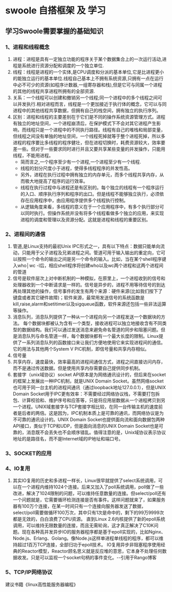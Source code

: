# swoole 自搭框架 及 学习
## 学习Swoole需要掌握的基础知识
### 1、进程和线程概念
1) 进程：进程是具有一定独立功能的程序关于某个数据集合上的一次运行活动,进程是系统进行资源分配和调度的一个独立单位.
2) 线程：线程是进程的一个实体,是CPU调度和分派的基本单位,它是比进程更小的能独立运行的基本单位.线程自己基本上不拥有系统资源,只拥有一点在运行中必不可少的资源(如程序计数器,一组寄存器和栈),但是它可与同属一个进程的其他的线程共享进程所拥有的全部资源.
3) 关系：一个线程可以创建和撤销另一个线程;同一个进程中的多个线程之间可以并发执行.相对进程而言，线程是一个更加接近于执行体的概念，它可以与同进程中的其他线程共享数据，但拥有自己的栈空间，拥有独立的执行序列。
4) 区别：进程和线程的主要差别在于它们是不同的操作系统资源管理方式。进程有独立的地址空间，一个进程崩溃后，在保护模式下不会对其它进程产生影响，而线程只是一个进程中的不同执行路径。线程有自己的堆栈和局部变量，但线程之间没有单独的地址空间，一个线程死掉就等于整个进程死掉，所以多进程的程序要比多线程的程序健壮，但在进程切换时，耗费资源较大，效率要差一些。但对于一些要求同时进行并且又要共享某些变量的并发操作，只能用线程，不能用进程。
   * 简而言之,一个程序至少有一个进程,一个进程至少有一个线程.
   * 线程的划分尺度小于进程，使得多线程程序的并发性高。
   * 另外，进程在执行过程中拥有独立的内存单元，而多个线程共享内存，从而极大地提高了程序的运行效率。
   * 线程在执行过程中与进程还是有区别的。每个独立的线程有一个程序运行的入口、顺序执行序列和程序的出口。但是线程不能够独立执行，必须依存在应用程序中，由应用程序提供多个线程执行控制。
   * 从逻辑角度来看，多线程的意义在于一个应用程序中，有多个执行部分可以同时执行。但操作系统并没有将多个线程看做多个独立的应用，来实现进程的调度和管理以及资源分配。这就是进程和线程的重要区别。
### 2、进程间的通信
1) 管道,是Linux支持的最初Unix IPC形式之一，具有以下特点：数据只能单向流动，只能用于父子进程及兄弟进程之间。管道可用于输入输出的重定向，它可以按照一个命令的输出之间是另一个命令的输入。比如，当在某个shell程序键入who│wc -l后，相应shell程序将创建who以及wc两个进程和这两个进程间的管道
2) 信号是软件层次上对中断机制的一种模拟，在原里上，一个进程收到的信号和处理器收到一个中断请求是一样的。信号是异步的，进程不用等待信号的到达再处理其他的操作，信号事件的发生有两个来源：硬件来源(比如我们按下了键盘或者其它硬件故障)；软件来源，最常用发送信号的系统函数是kill,raise,alarm和setitimer以及sigqueue函数，软件来源还包括一些非法运算等操作。
3) 消息队列，消息队列提供了一种从一个进程向另一个进程发送一个数据块的方法。  每个数据块都被认为含有一个类型，接收进程可以独立地接收含有不同类型的数据结构。我们可以通过发送消息来避免命名管道的同步和阻塞问题。但是消息队列与命名管道一样，每个数据块都有一个最大长度的限制。Linux提供了一系列消息队列的函数接口来让我们方便地使用它来实现进程间的通信。它的用法与其他两个System V PIC机制，即信号量和共享内存相似。
4) 信号量
5) 共享内存，速度最快，效率最高的进程间通信方式，进程之间直接访问内存，而不是通过传送数据。但是使用共享内存需要自己提供同步机制。
6) 套接字（unix域协议）socket API原本是为网络通讯设计的，但后来在socket的框架上发展出一种IPC机制，就是UNIX Domain Socket。虽然网络socket也可用于同一台主机的进程间通讯（通过loopback地址127.0.0.1），但是UNIX Domain Socket用于IPC更有效率：不需要经过网络协议栈，不需要打包拆包、计算校验和、维护序号和应答等，只是将应用层数据从一个进程拷贝到另一个进程。UNIX域套接字与TCP套接字相比较，在同一台传输主机的速度前者是后者的两倍。这是因为，IPC机制本质上是可靠的通讯，而网络协议是为不可靠的通讯设计的。UNIX Domain Socket也提供面向流和面向数据包两种API接口，类似于TCP和UDP，但是面向消息的UNIX Domain Socket也是可靠的，消息既不会丢失也不会顺序错乱。值得注意的是，Unix域协议表示协议地址的是路径名，而不是Internet域的IP地址和端口号。
### 3、SOCKET的应用
### 4、IO复用
1) 其实IO复用的历史和多进程一样长，Linux很早就提供了select系统调用，可以在一个进程内维持1024个连接。后来又加入了poll系统调用，poll做了一些改进，解决了1024限制的问题，可以维持任意数量的连接。但select/poll还有一个问题就是，它需要循环检测连接是否有事件。这样问题就来了，如果服务器有100万个连接，在某一时间只有一个连接向服务器发送了数据，select/poll需要做循环100万次，其中只有1次是命中的，剩下的99万9999次都是无效的，白白浪费了CPU资源。
直到Linux 2.6内核提供了新的epoll系统调用，可以维持无限数量的连接，而且无需轮询，这才真正解决了C10K问题。现在各种高并发异步IO的服务器程序都是基于epoll实现的，比如Nginx、Node.js、Erlang、Golang。像Node.js这样单进程单线程的程序，都可以维持超过1百万TCP连接，全部归功于epoll技术。
IO复用异步非阻塞程序使用经典的Reactor模型，Reactor顾名思义就是反应堆的意思，它本身不处理任何数据收发。只是可以监视一个socket句柄的事件变化。--引用于Rango博客
### 5、TCP/IP网络协议
建议书籍《linux高性能服务器编程》
